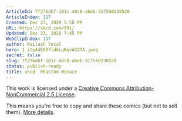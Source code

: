 ```yaml
---
ArticleId: 7f2f6dbf-101c-48c8-abeb-317560238520
ArticleIndex: 117
Created: Dec 23, 2020 5:58 PM
URL: https://xkcd.com/991/
Updated: Dec 23, 2020 7:45 PM
WebClipIndex: 117
author: Kailash Vetal
hero: 1_itpAdE6O7ldkLqBqvW2ZTA.jpeg
secret: false
slug: 7f2f6dbf-101c-48c8-abeb-317560238520
status: publish-ready
title: xkcd- Phantom Menace
---
```

This work is licensed under a [Creative Commons Attribution-NonCommercial 2.5 License](http://creativecommons.org/licenses/by-nc/2.5/).

This means you're free to copy and share these comics (but not to sell them). [More details](https://xkcd.com/license.html).
